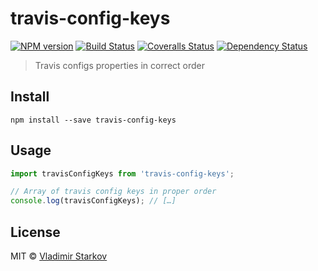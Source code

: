 # travis-config-keys

[![NPM version][npm-image]][npm-url]
[![Build Status][travis-image]][travis-url]
[![Coveralls Status][coveralls-image]][coveralls-url]
[![Dependency Status][depstat-image]][depstat-url]

> Travis configs properties in correct order

## Install

    npm install --save travis-config-keys

## Usage

```js
import travisConfigKeys from 'travis-config-keys';

// Array of travis config keys in proper order
console.log(travisConfigKeys); // […]
```

## License

MIT © [Vladimir Starkov](https://iamstarkov.com)

[npm-url]: https://npmjs.org/package/travis-config-keys
[npm-image]: https://img.shields.io/npm/v/travis-config-keys.svg?style=flat-square

[travis-url]: https://travis-ci.org/iamstarkov/travis-config-keys
[travis-image]: https://img.shields.io/travis/iamstarkov/travis-config-keys.svg?style=flat-square

[coveralls-url]: https://coveralls.io/r/iamstarkov/travis-config-keys
[coveralls-image]: https://img.shields.io/coveralls/iamstarkov/travis-config-keys.svg?style=flat-square

[depstat-url]: https://david-dm.org/iamstarkov/travis-config-keys
[depstat-image]: https://david-dm.org/iamstarkov/travis-config-keys.svg?style=flat-square
